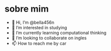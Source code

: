 # sobre mim 
- 👋 Hi, I’m @bella456n
- 👀 I’m interested in studying
- 🌱 I’m currently learning computational thinking
- 💞️ I’m looking to collaborate on ingles
- 📫 How to reach me by car



